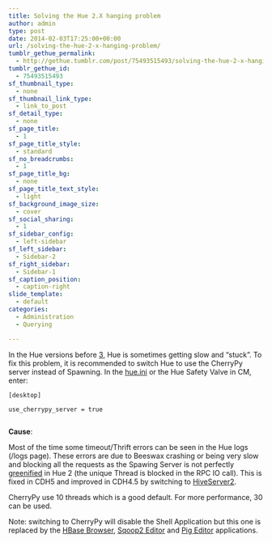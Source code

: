 ```yaml
---
title: Solving the Hue 2.X hanging problem
author: admin
type: post
date: 2014-02-03T17:25:00+00:00
url: /solving-the-hue-2-x-hanging-problem/
tumblr_gethue_permalink:
  - http://gethue.tumblr.com/post/75493515493/solving-the-hue-2-x-hanging-problem
tumblr_gethue_id:
  - 75493515493
sf_thumbnail_type:
  - none
sf_thumbnail_link_type:
  - link_to_post
sf_detail_type:
  - none
sf_page_title:
  - 1
sf_page_title_style:
  - standard
sf_no_breadcrumbs:
  - 1
sf_page_title_bg:
  - none
sf_page_title_text_style:
  - light
sf_background_image_size:
  - cover
sf_social_sharing:
  - 1
sf_sidebar_config:
  - left-sidebar
sf_left_sidebar:
  - Sidebar-2
sf_right_sidebar:
  - Sidebar-1
sf_caption_position:
  - caption-right
slide_template:
  - default
categories:
  - Administration
  - Querying

---
```

In the Hue versions before [3][1], Hue is sometimes getting slow and “stuck”. To fix this problem, it is recommended to switch Hue to use the CherryPy server instead of Spawning. In the [hue.ini][2] or the Hue Safety Valve in CM, enter:

<pre><code class="bash">[desktop]

use_cherrypy_server = true

</code></pre>

**Cause**:

Most of the time some timeout/Thrift errors can be seen in the Hue logs (/logs page). These errors are due to Beeswax crashing or being very slow and blocking all the requests as the Spawing Server is not perfectly [greenified][3] in Hue 2 (the unique Thread is blocked in the RPC IO call). This is fixed in CDH5 and improved in CDH4.5 by switching to [HiveServer2][4].

CherryPy use 10 threads which is a good default. For more performance, 30 can be used.

Note: switching to CherryPy will disable the Shell Application but this one is replaced by the [HBase Browser][5], [Sqoop2 Editor][6] and [Pig Editor][7] applications.

 [1]: http://gethue.tumblr.com/post/69115755563/hue-3-5-and-its-redesign-are-out
 [2]: https://github.com/cloudera/hue/blob/branch-2.5/desktop/conf.dist/hue.ini#L45
 [3]: http://eventlet.net/
 [4]: http://gethue.tumblr.com/post/64916325309/hadoop-tutorial-hive-query-editor-with-hiveserver2-and
 [5]: http://gethue.tumblr.com/post/59071544309/the-web-ui-for-hbase-hbase-browser
 [6]: http://gethue.tumblr.com/post/63064228790/move-data-in-out-your-hadoop-cluster-with-the-sqoop
 [7]: http://gethue.tumblr.com/post/51559235973/tutorial-apache-pig-editor-in-hue-2-3
